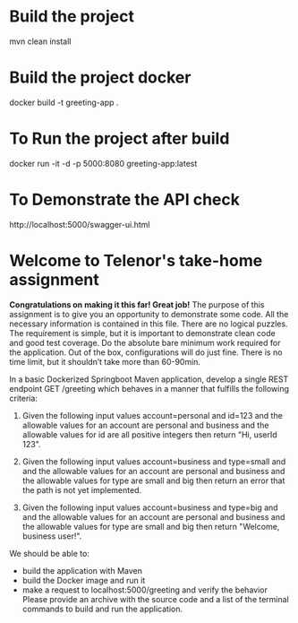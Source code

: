 # Build the project
mvn clean install
# Build the project docker
docker build -t greeting-app .

# To Run the project after build
docker run -it -d -p 5000:8080 greeting-app:latest

# To Demonstrate the API check
http://localhost:5000/swagger-ui.html

# Welcome to Telenor's take-home assignment
**Congratulations on making it this far! Great job!**
The purpose of this assignment is to give you an opportunity to demonstrate some code.
All the necessary information is contained in this file. 
There are no logical puzzles. The requirement is simple, but it is important to demonstrate clean code and good test coverage.
Do the absolute bare minimum work required for the application. Out of the box, configurations will do just fine.
There is no time limit, but it shouldn’t take more than 60-90min. 

In a basic Dockerized Springboot Maven application, develop a single REST endpoint GET /greeting which behaves in a manner that fulfills the following criteria:

1. Given the following input values account=personal and id=123 
and the allowable values for an account are personal and business
and the allowable values for id are all positive integers
then return "Hi, userId 123".

2. Given the following input values account=business and type=small and 
and the allowable values for an account are personal and business
and the allowable values for type are small and big
then return an error that the path is not yet implemented.

3. Given the following input values account=business and type=big and 
and the allowable values for an account are personal and business
and the allowable values for type are small and big
then return "Welcome, business user!".

We should be able to:
- build the application with Maven
- build the Docker image and run it
- make a request to localhost:5000/greeting and verify the behavior
Please provide an archive with the source code and a list of the terminal commands to build and run the application.